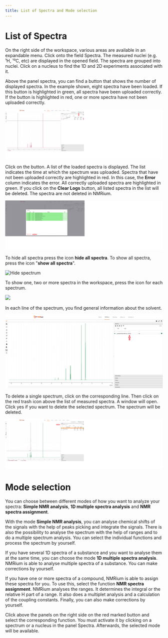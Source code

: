 ```yaml
---
title: List of Spectra and Mode selection
---
```


# List of Spectra

On the right side of the workspace, various areas are available in an expandable menu. Click onto the field Spectra. The measured nuclei (e.g. ¹H, ¹³C, etc) are displayed in the opened field. The spectra are grouped into nuclei. Click on a nucleus to find the 1D and 2D experiments associated with it. 

Above the panel spectra, you can find a button that shows the number of displayed spectra. In the example shown, eight spectra have been loaded. If this button is highlighted in green, all spectra have been uploaded correctly. If the button is highlighted in red, one or more spectra have not been uploaded correctly. 

![](./korrekte_Spektren.svg)

Click on the button. A list of the loaded spectra is displayed. The list indicates the time at which the spectrum was uploaded. Spectra that have not been uploaded correctly are highlighted in red. In this case, the **Error** column indicates the error. All correctly uploaded spectra are highlighted in green. If you click on the **Clear Logs** button, all listed spectra in the list will be deleted. The spectra are not deleted in NMRium. 

![](./korrekte_Spektren2.png)

To hide all spectra press the icon **hide all spectra**. To show all spectra, press the icon "**show all spectra**". 

![Hide spectrum](./Hide.gif)

To show one, two or more spectra in the workspace, press the icon for each spectrum. 

![](./show_Spectra.gif)

In each line of the spectrum, you find general information about the solvent.

![](./solvent.svg)

To delete a single spectrum, click on the corresponding line. Then click on the red trash icon above the list of measured spectra. A window will open. Click yes if you want to delete the selected spectrum. The spectrum will be deleted.

![](./Delete_spectra.png)

# Mode selection

You can choose between different modes of how you want to analyze your spectra: **Simple NMR analysis**, **1D multiple spectra analysis** and **NMR spectra assignment**. 

With the mode **Simple NMR analysis**, you can analyse chemical shifts of the signals with the help of peaks picking and integrate the signals. There is also the possibility to analyse the spectrum with the help of ranges and to do a multiple spectrum analysis. You can select the individual functions and process the spectrum by yourself.

If you have several 1D spectra of a substance and you want to analyse them at the same time, you can choose the mode **1D multiple spectra analysis**. NMRium is able to analyse multiple spectra of a substance. You can make corrections by yourself.

If you have one or more spectra of a compound, NMRium is able to assign these spectra for you. To use this, select the function **NMR spectra assignment**. NMRium analyses the ranges. It determines the integral or the relative H part of a range. It also does a multiplet analysis and a calculation of the coupling constants.  Finally, you can also make corrections by yourself.

Click above the panels on the right side on the red marked button and select the corresponding function. You must activate it by clicking on a spectrum or a nucleus in the panel Spectra. Afterwards, the selected mode will be available.





